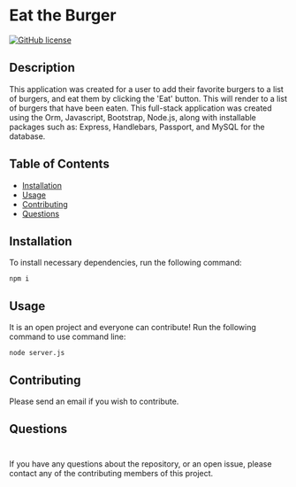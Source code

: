 # Eat the Burger

[![GitHub license](https://img.shields.io/badge/ETB-yellow.svg)](https://github.com/jakevs/eattheburger)

## Description

This application was created for a user to add their favorite burgers to a list of burgers, and eat them by clicking the 'Eat' button. This will render to a list of burgers that have been eaten.
This full-stack application was created using the Orm, Javascript, Bootstrap, Node.js, along with installable packages such as: Express, Handlebars, Passport, and MySQL for the database. 

## Table of Contents

- [Installation](#installation)
- [Usage](#usage)
- [Contributing](#contributing)
- [Questions](#questions)

## Installation

To install necessary dependencies, run the following command:

```
npm i
```

## Usage

It is an open project and everyone can contribute! Run the following command to use command line:

```
node server.js
```

## Contributing

Please send an email if you wish to contribute.

## Questions

  <img src="https://avatars.githubusercontent.com/jakevs" style="width: 10px; height: 10px; border-radius:75%;">

If you have any questions about the repository, or an open issue, please contact any of the contributing members of this project.
